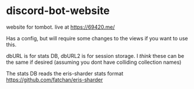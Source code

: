 # discord-bot-website
website for tombot. live at https://69420.me/

Has a config, but will require some changes to the views if you want to use this. 

dbURL is for stats DB, dbURL2 is for session storage. I _think_ these can be the same if desired (assuming you dont have colliding collection names)

The stats DB reads the eris-sharder stats format https://github.com/fatchan/eris-sharder
